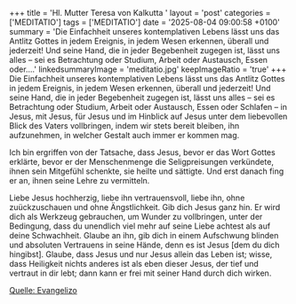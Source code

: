 +++
title = 'Hl. Mutter Teresa von Kalkutta  '
layout = 'post'
categories = ['MEDITATIO']
tags = ['MEDITATIO']
date = '2025-08-04 09:00:58 +0100'
summary = 'Die Einfachheit unseres kontemplativen Lebens lässt uns das Antlitz Gottes in jedem Ereignis, in jedem Wesen erkennen, überall und jederzeit! Und seine Hand, die in jeder Begebenheit zugegen ist, lässt uns alles – sei es Betrachtung oder Studium, Arbeit oder Austausch, Essen oder....'
linkedsummaryImage = 'meditatio.jpg'
keepImageRatio = 'true'
+++
Die Einfachheit unseres kontemplativen Lebens lässt uns das Antlitz Gottes in jedem Ereignis, in jedem Wesen erkennen, überall und jederzeit! Und seine Hand, die in jeder Begebenheit zugegen ist, lässt uns alles – sei es Betrachtung oder Studium, Arbeit oder Austausch, Essen oder Schlafen – in Jesus, mit Jesus, für Jesus und im Hinblick auf Jesus unter dem liebevollen Blick des Vaters vollbringen, indem wir stets bereit bleiben, ihn aufzunehmen, in welcher Gestalt auch immer er kommen mag.<!--more-->
 
Ich bin ergriffen von der Tatsache, dass Jesus, bevor er das Wort Gottes erklärte, bevor er der Menschenmenge die Seligpreisungen verkündete, ihnen sein Mitgefühl schenkte, sie heilte und sättigte. Und erst danach fing er an, ihnen seine Lehre zu vermitteln.
 
Liebe Jesus hochherzig, liebe ihn vertrauensvoll, liebe ihn, ohne zuückzuschauen und ohne Ängstlichkeit. Gib dich Jesus ganz hin. Er wird dich als Werkzeug gebrauchen, um Wunder zu vollbringen, unter der Bedingung, dass du unendlich viel mehr auf seine Liebe achtest als auf deine Schwachheit. Glaube an ihn, gib dich in einem Aufschwung blinden und absoluten Vertrauens in seine Hände, denn es ist Jesus [dem du dich hingibst]. Glaube, dass Jesus und nur Jesus allein das Leben ist; wisse, dass Heiligkeit nichts anderes ist als eben dieser Jesus, der tief und vertraut in dir lebt; dann kann er frei mit seiner Hand durch dich wirken. 


[Quelle: Evangelizo](https://evangeliumtagfuertag.org/DE/gospel)
